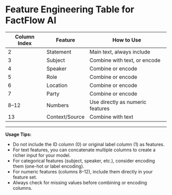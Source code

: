 # Feature Engineering Table for FactFlow AI

| Column Index | Feature          | How to Use                      |
|--------------|------------------|---------------------------------|
| 2            | Statement        | Main text, always include       |
| 3            | Subject          | Combine with text, or encode    |
| 4            | Speaker          | Combine or encode               |
| 5            | Role             | Combine or encode               |
| 6            | Location         | Combine or encode               |
| 7            | Party            | Combine or encode               |
| 8–12         | Numbers          | Use directly as numeric features|
| 13           | Context/Source   | Combine with text               |

---

**Usage Tips:**
- Do not include the ID column (0) or original label column (1) as features.
- For text features, you can concatenate multiple columns to create a richer input for your model.
- For categorical features (subject, speaker, etc.), consider encoding them (one-hot or label encoding).
- For numeric features (columns 8–12), include them directly in your feature set.
- Always check for missing values before combining or encoding columns.